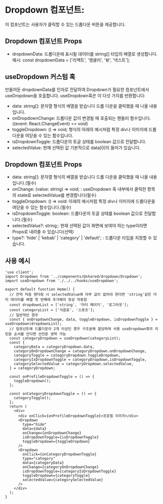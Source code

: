 <!-- 미리보기 열기:
.md 파일을 열고, Ctrl + Shift + V (Mac에서는 Cmd + Shift + V)를 누르면 바로 미리보기를 열 수 있습니다.
또는 우측 상단의 아이콘 메뉴에서 "Open Preview" 버튼을 클릭할 수 있습니다. -->

# Dropdown 컴포넌트:

이 컴포넌트는 사용자가 클릭할 수 있는 드롭다운 버튼을 제공합니다.

## Dropdown 컴포넌트 Props

<!-- 물음표가 없으면 필수값, 있으면 선택값이고, [default = 기본값]으로 기본값이 있다면 작성해주세요. -->

- dropdownData:
  드롭다운에 표시될 데이터를 string[] 타입의 배열로 생성합니다.
  예시: const dropdownData = ['리액트', '앵귤러', '뷰', '넥스트'];

## useDropdown 커스텀 훅

만들어둔 dropdownData를 인자로 전달하여 Dropdown가 필요한 컴포넌트에서 useDropdown을 호출합니다.
useDropdown훅은 이 다섯 가지를 반환합니다:

- data: string[]: 문자열 형식의 배열을 받습니다 드롭 다운을 클릭했을 때 나올 내용입니다.
- onDropdownChange: 드롭다운 값이 변경될 때 호출되는 핸들러 함수입니다. ((event: React.ChangeEvent<HTMLSelectElement>) => void)
- toggleDropdown: () => void; 형식의 아래의 예시처럼 특정 div나 이미지에 드롭다운을 여닫을 수 있는 함수입니다.
- isDropdownToggle: 드롭다운의 토글 상태를 boolean 값으로 전달합니다.
- selectedValue: 현재 선택된 값 기본적으로 data[0]이 들어가 있습니다.

## Dropdown 컴포넌트 Props

- data: string[]: 문자열 형식의 배열을 받습니다 드롭 다운을 클릭했을 때 나올 내용입니다.(필수)
- onChange: (value: string) => void; : useDropdown 훅 내부에서 클릭한 항목의 state로 selectedValue를 변경합니다(필수)
- toggleDropdown: () => void: 아래의 예시처럼 특정 div나 이미지에 드롭다운을 여닫을 수 있는 함수입니다.(필수)
- isDropdownToggle: boolean: 드롭다운의 토글 상태를 boolean 값으로 전달합니다.(필수)
- selectedValue?: string;: 현재 선택된 값이 화면에 보여야 하는 type이라면 Props로 내려줄 수 있습니다(선택)
- type?: 'hide' | 'kebab' | 'category' | 'default'; : 드롭다운 타입을 지정할 수 있습니다.

## 사용 예시

```tsx
'use client';
import Dropdown from '../components/@shared/dropdown/Dropdown';
import useDropdown from './../../hooks/useDropdown';

export default function Home() {
  // 만약 처음 렌더링 시 selectedValue에 아무 값이 없어야 한다면 'string'같은 더미 데이터를 배열 첫 번째에 추가해야 정상 작동함
  const dropdownList = ['string', '마이 페이지', '로그아웃'];
  const categoryList = ['식음료', '스포츠'];
  // 일반적인 경우
  const { onDropdownChange, data, toggleDropdown, isDropdownToggle } = useDropdown(dropdownList);
  // 컴포넌트에 드롭다운이 2개 이상인 경우 구조분해 할당하여 사용 useDropdown훅의 리턴문 순서를 안다면 선언문 생략 가능
  const categoryDropdown = useDropdown(categoryList);
  const {
    categoryData = categoryDropdown.data,
    categoryOnDropdownChange = categoryDropdown.onDropdownChange,
    categoryToggle = categoryDropdown.toggleDropdown,
    categoryIsDropdownToggle = categoryDropdown.isDropdownToggle,
    categorySelectedValue = categoryDropdown.selectedValue,
  } = categoryDropdown;

  const onProfileDropdownToggle = () => {
    toggleDropdown();
  };

  const onCategoryDropdownToggle = () => {
    categoryToggle();
  };
  return (
    <div>
      <div onClick={onProfileDropdownToggle}>프로필 이미지</div>
      <Dropdown
        type="hide"
        data={data}
        onChange={onDropdownChange}
        isDropdownToggle={isDropdownToggle}
        toggleDropdown={toggleDropdown}
      />
      <Dropdown
        onClick={onCategoryDropdownToggle}
        type="category"
        data={categoryData}
        onChange={categoryOnDropdownChange}
        isDropdownToggle={categoryIsDropdownToggle}
        toggleDropdown={categoryToggle}
        selectedValue={categorySelectedValue}
      />
    </div>
  );
}
```
